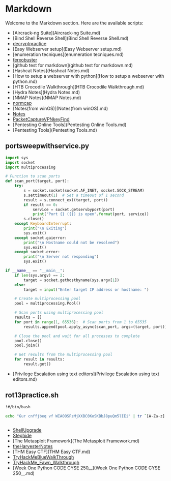# Markdown

Welcome to the Markdown section. Here are the available scripts:

- [Aircrack-ng Suite](Aircrack-ng Suite.md)
- [Bind Shell Reverse Shell](Bind Shell Reverse Shell.md)
- [decryptpractice](decryptpractice.md)
- [Easy Webserver setup](Easy Webserver setup.md)
- [enumeration tecniques](enumeration tecniques.md)
- [ferxobuster](ferxobuster.md)
- [github test for markdown](github test for markdown.md)
- [Hashcat Notes](Hashcat Notes.md)
- [How to setup a webserver with python](How to setup a webserver with python.md)
- [HTB Crocodile Walkthrough](HTB Crocodile Walkthrough.md)
- [Hydra Notes](Hydra Notes.md)
- [NMAP Notes](NMAP Notes.md)
- [normcap](normcap.md)
- [Notes(from winOS)](Notes(from winOS).md)
- [Notes](Notes.md)
- [PacketCaptureVPNkeyFind](PacketCaptureVPNkeyFind.md)
- [Pentesting Online Tools](Pentesting Online Tools.md)
- [Pentesting Tools](Pentesting Tools.md)

## portsweepwithservice.py

```python
import sys
import socket
import multiprocessing

# Function to scan ports
def scan_port(target, port):
    try:
        s = socket.socket(socket.AF_INET, socket.SOCK_STREAM)
        s.settimeout(1)  # Set a timeout of 1 second
        result = s.connect_ex((target, port))
        if result == 0:
            service = socket.getservbyport(port)
            print("Port {} ({}) is open".format(port, service))
        s.close()
    except KeyboardInterrupt:
        print("\n Exiting")
        sys.exit()
    except socket.gaierror:
        print("\n Hostname could not be resolved")
        sys.exit()
    except socket.error:
        print("\n Server not responding")
        sys.exit()

if __name__ == "__main__":
    if len(sys.argv) == 2:
        target = socket.gethostbyname(sys.argv[1])
    else:
        target = input("Enter target IP address or hostname: ")

    # Create multiprocessing pool
    pool = multiprocessing.Pool()

    # Scan ports using multiprocessing pool
    results = []
    for port in range(1, 65536):  # Scan ports from 1 to 65535
        results.append(pool.apply_async(scan_port, args=(target, port)))

    # Close the pool and wait for all processes to complete
    pool.close()
    pool.join()

    # Get results from the multiprocessing pool
    for result in results:
        result.get()

```
- [Privilege Escalation using text editors](Privilege Escalation using text editors.md)

## rot13practice.sh

```bash
!#/bin/bash

echo "Gur cnffjbeq vf WIAOOSFzMjXXBC0KoSKBbJ8puQm5lIEi" | tr `[A-Za-z]' '[N-ZA-Mn-za-m]'



```
- [ShellUpgrade](ShellUpgrade.md)
- [Steghide](Steghide.md)
- [The Metasploit Framework](The Metasploit Framework.md)
- [theHarvesterNotes](theHarvesterNotes.md)
- [THM Easy CTF](THM Easy CTF.md)
- [TryHackMeBlueWalkThrough](TryHackMeBlueWalkThrough.md)
- [TryHackMe_Fawn_Walkthrough](TryHackMe_Fawn_Walkthrough.md)
- [Week One Python CODE CYSE 250__](Week One Python CODE CYSE 250__.md)
